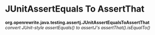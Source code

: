 # JUnitAssertEquals To AssertThat

**org.openrewrite.java.testing.assertj.JUnitAssertEqualsToAssertThat**  
_convert JUnit-style assertEquals() to assertJ's assertThat().isEqualTo()_


